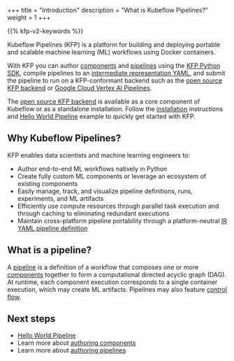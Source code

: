 +++
title = "Introduction"
description = "What is Kubeflow Pipelines?"
weight = 1
+++

{{% kfp-v2-keywords %}}

Kubeflow Pipelines (KFP) is a platform for building and deploying portable and scalable machine learning (ML) workflows using Docker containers.

With KFP you can author [components][components] and [pipelines][pipelines] using the [KFP Python SDK][pypi], compile pipelines to an [intermediate representation YAML][ir-yaml], and submit the pipeline to run on a KFP-conformant backend such as the [open source KFP backend][installation] or [Google Cloud Vertex AI Pipelines](https://cloud.google.com/vertex-ai/docs/pipelines/introduction).

The [open source KFP backend][installation] is available as a core component of Kubeflow or as a standalone installation. Follow the [installation][installation] instructions and [Hello World Pipeline][hello-world-pipeline] example to quickly get started with KFP.

<!-- TODO: Include these links once the topic is available -->
<!-- [Learn more about installing Kubeflow][Installation]
[Learn more about installing Kubeflow Pipelines standalone][Installation] -->

## Why Kubeflow Pipelines?

KFP enables data scientists and machine learning engineers to:

* Author end-to-end ML workflows natively in Python
* Create fully custom ML components or leverage an ecosystem of existing components
* Easily manage, track, and visualize pipeline definitions, runs, experiments, and ML artifacts
* Efficiently use compute resources through parallel task execution and through caching to eliminating redundant executions
* Maintain cross-platform pipeline portability through a platform-neutral [IR YAML pipeline definition][ir-yaml]

## What is a pipeline?

A [pipeline][pipelines] is a definition of a workflow that composes one or more [components][components] together to form a computational directed acyclic graph (DAG). At runtime, each component execution corresponds to a single container execution, which may create ML artifacts. Pipelines may also feature [control flow][control-flow].

<!-- TODO: Uncomment these links once the topic is created -->
## Next steps

* [Hello World Pipeline][hello-world-pipeline]
* Learn more about [authoring components][components]
* Learn more about [authoring pipelines][pipelines]

[components]: /docs/components/pipelines/v2/components
[pipelines]: /docs/components/pipelines/v2/pipelines
[installation]: /docs/components/pipelines/v2/installation
[ir-yaml]: /docs/components/pipelines/v2/compile-a-pipeline#ir-yaml
<!-- GA TODO: drop /#history tag -->
[pypi]: https://pypi.org/project/kfp/#history
[hello-world-pipeline]: /docs/components/pipelines/v2/hello-world
[control-flow]: /docs/components/pipelines/v2/pipelines/control-flow
